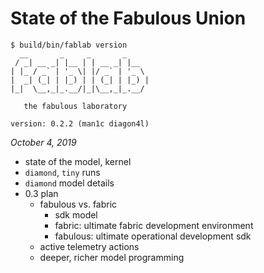 # State of the Fabulous Union

```
$ build/bin/fablab version
  __       _     _       _     
 / _| __ _| |__ | | __ _| |__  
| |_ / _` | '_ \| |/ _` | '_ \ 
|  _| (_| | |_) | | (_| | |_) |
|_|  \__,_|_.__/|_|\__,_|_.__/ 
                               
   the fabulous laboratory

version: 0.2.2 (man1c diagon4l)
```

_October 4, 2019_

* state of the model, kernel
* `diamond`, `tiny` runs
* `diamond` model details
* 0.3 plan
	* fabulous vs. fabric
		* sdk model
		* fabric: ultimate fabric development environment
		* fabulous: ultimate operational development sdk
	* active telemetry actions
	* deeper, richer model programming